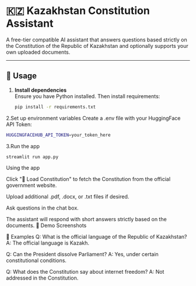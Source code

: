 # 🇰🇿 Kazakhstan Constitution Assistant

A free-tier compatible AI assistant that answers questions based strictly on the Constitution of the Republic of Kazakhstan and optionally supports your own uploaded documents.

---

## 🔧 Usage

1. **Install dependencies**  
   Ensure you have Python installed. Then install requirements:
   ```bash
   pip install -r requirements.txt
2.Set up environment variables
Create a .env file with your HuggingFace API Token:
  ```bash
HUGGINGFACEHUB_API_TOKEN=your_token_here
```
3.Run the app
  ```bash
streamlit run app.py
```
Using the app

  Click "🔄 Load Constitution" to fetch the Constitution from the official government website.

  Upload additional .pdf, .docx, or .txt files if desired.

  Ask questions in the chat box.

  The assistant will respond with short answers strictly based on the documents.
📸 Demo Screenshots


🧠 Examples
Q: What is the official language of the Republic of Kazakhstan?
A: The official language is Kazakh.

Q: Can the President dissolve Parliament?
A: Yes, under certain constitutional conditions.

Q: What does the Constitution say about internet freedom?
A: Not addressed in the Constitution.
